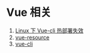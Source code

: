 # Vue 相关

1. [Linux 下 Vue-cli 热部署失效](./linux/hot-load.md)
2. [vue-resource](./vue-resource/README.md)
3. [vue-cli](./vue-cli/README.md)